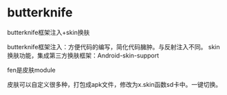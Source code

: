 # butterknife
butterknife框架注入+skin换肤

butterknife框架注入：方便代码的编写，简化代码臃肿。与反射注入不同。
skin换肤功能，集成第三方换肤框架：Android-skin-support 

fen是皮肤module

皮肤可以自定义很多种，打包成apk文件，修改为x.skin函数sd卡中。一键切换。
